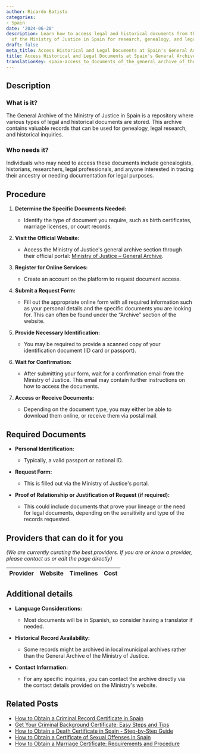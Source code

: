 ```yaml
---
author: Ricardo Batista
categories:
- Spain
date: '2024-06-20'
description: Learn how to access legal and historical documents from the General Archive
  of the Ministry of Justice in Spain for research, genealogy, and legal purposes.
draft: false
meta_title: Access Historical and Legal Documents at Spain's General Archive
title: Access Historical and Legal Documents at Spain's General Archive
translationKey: spain-access_to_documents_of_the_general_archive_of_the_ministry_of_justice
---
```


## Description

### What is it?
The General Archive of the Ministry of Justice in Spain is a repository where various types of legal and historical documents are stored. This archive contains valuable records that can be used for genealogy, legal research, and historical inquiries.

### Who needs it?
Individuals who may need to access these documents include genealogists, historians, researchers, legal professionals, and anyone interested in tracing their ancestry or needing documentation for legal purposes.

## Procedure
1. **Determine the Specific Documents Needed:**
   - Identify the type of document you require, such as birth certificates, marriage licenses, or court records.
  
2. **Visit the Official Website:**
   - Access the Ministry of Justice's general archive section through their official portal: [Ministry of Justice – General Archive](https://www.mjusticia.gob.es/es).

3. **Register for Online Services:**
   - Create an account on the platform to request document access.
    
4. **Submit a Request Form:**
   - Fill out the appropriate online form with all required information such as your personal details and the specific documents you are looking for. This can often be found under the “Archive” section of the website.

5. **Provide Necessary Identification:**
   - You may be required to provide a scanned copy of your identification document (ID card or passport).

6. **Wait for Confirmation:**
   - After submitting your form, wait for a confirmation email from the Ministry of Justice. This email may contain further instructions on how to access the documents.

7. **Access or Receive Documents:**
   - Depending on the document type, you may either be able to download them online, or receive them via postal mail.

## Required Documents
- **Personal Identification:**
  - Typically, a valid passport or national ID.
  
- **Request Form:**
  - This is filled out via the Ministry of Justice's portal.

- **Proof of Relationship or Justification of Request (if required):**
  - This could include documents that prove your lineage or the need for legal documents, depending on the sensitivity and type of the records requested.

## Providers that can do it for you
_(We are currently curating the best providers. If you are or know a provider, please contact us or edit the page directly)_

| Provider        |     Website     |     Timelines    |       Cost      |
| :-------------: | :-------------: |  :-------------: | :-------------: |

## Additional details
- **Language Considerations:**
  - Most documents will be in Spanish, so consider having a translator if needed.

- **Historical Record Availability:**
  - Some records might be archived in local municipal archives rather than the General Archive of the Ministry of Justice.

- **Contact Information:**
  - For any specific inquiries, you can contact the archive directly via the contact details provided on the Ministry's website.

## Related Posts

- [How to Obtain a Criminal Record Certificate in Spain](https://tramitit.com/guides/spain/criminal_record_certificate/)
- [Get Your Criminal Background Certificate: Easy Steps and Tips](https://tramitit.com/guides/spain/criminal_background_certificate_request/)
- [How to Obtain a Death Certificate in Spain - Step-by-Step Guide](https://tramitit.com/guides/spain/death_certificate/)
- [How to Obtain a Certificate of Sexual Offenses in Spain](https://tramitit.com/guides/spain/certificate_of_sexual_offenses/)
- [How to Obtain a Marriage Certificate: Requirements and Procedure](https://tramitit.com/guides/spain/marriage_certificate/)